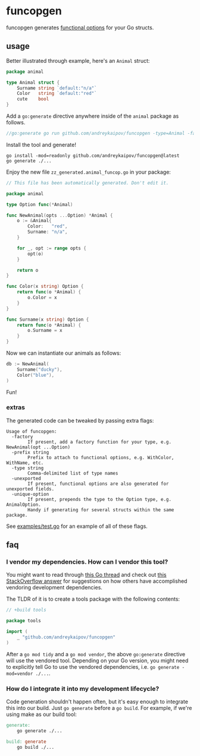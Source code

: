 # funcopgen

funcopgen generates [functional
options](https://github.com/tmrts/go-patterns/blob/master/idiom/functional-options.md)
for your Go structs.

## usage

Better illustrated through example, here's an `Animal` struct:

```go
package animal

type Animal struct {
	Surname string `default:"n/a"`
	Color   string `default:"red"`
	cute    bool
}
```

Add a `go:generate` directive anywhere inside of the `animal` package as
follows.

```go
//go:generate go run github.com/andreykaipov/funcopgen -type=Animal -factory
```

Install the tool and generate!

```console
go install -mod=readonly github.com/andreykaipov/funcopgen@latest
go generate ./...
```

Enjoy the new file `zz_generated.animal_funcop.go` in your package:

```go
// This file has been automatically generated. Don't edit it.

package animal

type Option func(*Animal)

func NewAnimal(opts ...Option) *Animal {
	o := &Animal{
		Color:   "red",
		Surname: "n/a",
	}

	for _, opt := range opts {
		opt(o)
	}

	return o
}

func Color(x string) Option {
	return func(o *Animal) {
		o.Color = x
	}
}

func Surname(x string) Option {
	return func(o *Animal) {
		o.Surname = x
	}
}
```

Now we can instantiate our animals as follows:

```go
db := NewAnimal(
	Surname("ducky"),
	Color("blue"),
)
```

Fun!

### extras

The generated code can be tweaked by passing extra flags:

```console
Usage of funcopgen:
  -factory
        If present, add a factory function for your type, e.g. NewAnimal(opt ...Option)
  -prefix string
        Prefix to attach to functional options, e.g. WithColor, WithName, etc.
  -type string
        Comma-delimited list of type names
  -unexported
        If present, functional options are also generated for unexported fields.
  -unique-option
        If present, prepends the type to the Option type, e.g. AnimalOption.
        Handy if generating for several structs within the same package.
```

See [examples/test.go](./examples/test.go) for an example of all of these flags.

## faq

### I vendor my dependencies. How can I vendor this tool?

You might want to read through [this Go
thread](https://github.com/golang/go/issues/25922) and check out [this
StackOverflow
answer](https://stackoverflow.com/questions/52428230/how-do-go-modules-work-with-installable-commands/54028731#54028731)
for suggestions on how others have accomplished vendoring development
dependencies.

The TLDR of it is to create a tools package with the following contents:

```go
// +build tools

package tools

import (
	_ "github.com/andreykaipov/funcopgen"
)
```

After a `go mod tidy` and a `go mod vendor`, the above `go:generate` directive
will use the vendored tool. Depending on your Go version, you might need to
explicitly tell Go to use the vendored dependencies, i.e. `go generate
-mod=vendor ./...`.

### How do I integrate it into my development lifecycle?

Code generation shouldn't happen often, but it's easy enough to integrate this
into our build. Just `go generate` before a `go build`. For example, if we're
using make as our build tool:

```Makefile
generate:
    go generate ./...

build: generate
    go build ./...
```
